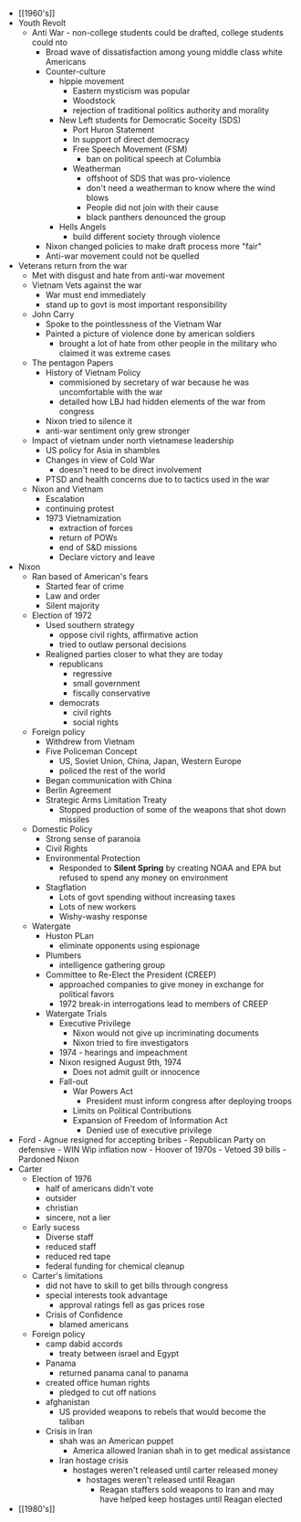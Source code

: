 - [[1960's]]
- Youth Revolt
     - Anti War - non-college students could be drafted, college students could nto
          - Broad wave of dissatisfaction among young middle class white Americans
          - Counter-culture
               - hippie movement
                    - Eastern mysticism was popular
                    - Woodstock
                    - rejection of traditional politics authority and morality
               - New Left students for Democratic Soceity (SDS)
                    - Port Huron Statement
                    - In support of direct democracy
                    - Free Speech Movement (FSM)
                         - ban on political speech at Columbia
                    - Weatherman
                         - offshoot of SDS that was pro-violence
                         - don't need a weatherman to know where the wind blows
                         - People did not join with their cause
                         - black panthers denounced the group
               - Hells Angels
                    - build different society through violence
          - Nixon changed policies to make draft process more "fair"
          - Anti-war movement could not be quelled
- Veterans return from the war
     - Met with disgust and hate from anti-war movement
     - Vietnam Vets against the war
          - War must end immediately
          - stand up to govt is most important responsibility
     - John Carry
          - Spoke to the pointlessness of the Vietnam War
          - Painted a picture of violence done by american soldiers
               - brought a lot of hate from other people in the military who claimed it was extreme cases
     - The pentagon Papers
          - History of Vietnam Policy
               - commisioned by secretary of war because he was uncomfortable with the war
               - detailed how LBJ had hidden elements of the war from congress
          - Nixon tried to silence it
          - anti-war sentiment only grew stronger
     - Impact of vietnam under north vietnamese leadership
          - US policy for Asia in shambles
          - Changes in view of Cold War
               - doesn't need to be direct involvement
          - PTSD and health concerns due to to tactics used in the war
     - Nixon and Vietnam
          - Escalation
          - continuing protest
          - 1973 Vietnamization
               - extraction of forces
               - return of POWs
               - end of S&D missions
               - Declare victory and leave
- Nixon
     - Ran based of American's fears
          - Started fear of crime
          - Law and order
          - Silent majority
     - Election of 1972
          - Used southern strategy
               - oppose civil rights, affirmative action
               - tried to outlaw personal decisions
          - Realigned parties closer to what they are today
               - republicans
                    - regressive
                    - small government
                    - fiscally conservative
               - democrats
                    - civil rights
                    - social rights
     - Foreign policy
          - Withdrew from Vietnam
          - Five Policeman Concept
               - US, Soviet Union, China, Japan, Western Europe
               - policed the rest of the world
          - Began communication with China
          - Berlin Agreement
          - Strategic Arms Limitation Treaty
               - Stopped production of some of the weapons that shot down missiles
     - Domestic Policy
          - Strong sense of paranoia
          - Civil Rights
          - Environmental Protection
               - Responded to **Silent Spring** by creating NOAA and EPA but refused to spend any money on environment
          - Stagflation
               - Lots of govt spending without increasing taxes
               - Lots of new workers
               - Wishy-washy response
     - Watergate
          - Huston PLan
               - eliminate opponents using espionage
          - Plumbers
               - intelligence gathering group
          - Committee to Re-Elect the President (CREEP)
               - approached companies to give money in exchange for political favors
               - 1972 break-in interrogations lead to members of CREEP
          - Watergate Trials
               - Executive Privilege
                    - Nixon would not give up incriminating documents
                    - Nixon tried to fire investigators
               - 1974 - hearings and impeachment
               - Nixon resigned August 9th, 1974
                    - Does not admit guilt or innocence
               - Fall-out
                    - War Powers Act
                         - President must inform congress after deploying troops
                    - Limits on Political Contributions
                    - Expansion of Freedom of Information Act
                         - Denied use of executive privilege
- Ford
      - Agnue resigned for accepting bribes
      - Republican Party on defensive
      - WIN Wip inflation now
      - Hoover of 1970s
      - Vetoed 39 bills
      - Pardoned Nixon
- Carter
     - Election of 1976
          - half of americans didn't vote
          - outsider
          - christian
          - sincere, not a lier
     - Early sucess
          - Diverse staff
          - reduced staff
          - reduced red tape
          - federal funding for chemical cleanup
     - Carter's limitations
          - did not have to skill to get bills through congress
          - special interests took advantage
               - approval ratings fell as gas prices rose
          - Crisis of Confidence
               - blamed americans
     - Foreign policy
          - camp dabid accords
               - treaty between israel and Egypt
          - Panama
               - returned panama canal to panama
          - created office human rights
               - pledged to cut off nations
          - afghanistan
               - US provided weapons to rebels that would become the taliban
          - Crisis in Iran
               - shah was an American puppet
                    - America allowed Iranian shah in to get medical assistance
               - Iran hostage crisis
                    - hostages weren't released until carter released money
                         - hostages weren't released until Reagan
                              - Reagan staffers sold weapons to Iran and may have helped keep hostages until Reagan elected
- [[1980's]]
